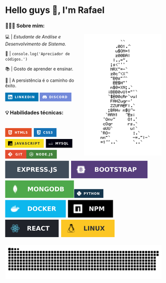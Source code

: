 <body>
<h1>Hello guys 👋​, I'm Rafael</h1>

### 👨🏽‍💻 Sobre mim:

<img src="/img/code.gif" width="250px" align="right">

💻 | _Estudante de Análise e Desenvolvimento de Sistema_.

🧢 | `console.log('Apreciador de códigos.')`

📚 | Gosto de aprender e ensinar.

🗿 | A persistência é o caminho do êxito.

[![image](img/linkedin.png)](https://www.linkedin.com/in/rafael-henrique-soares-de-freitas-2a667a23a/) [![image](img/discord.png)]()

### 💡 Habilidades técnicas:

# [![image](img/html5.png)](https://www.w3schools.com/html/) [![image](img/css3.png)](https://www.w3schools.com/css/) [![image](img/javascript.png)](https://www.w3schools.com/js/default.asp) [![image](img/mysql.png)](https://www.w3schools.com/mysql/) [![image](img/git.png)]()[![image](img/nodejs.png)](https://www.w3schools.com/nodejs/) [![image](img/Express.svg)](https://expressjs.com/pt-br/) [![image](img/Bootstrap.svg)](https://getbootstrap.com/) [![image](img/MongoDB.svg)](https://www.mongodb.com/docs/)[![image](img/python.png)](https://www.w3schools.com/python/) [![image](img/docker.svg)](https://www.docker.com/) [![image](img/npm.svg)](https://www.npmjs.com/) [![image](img/react.svg)](https://pt-br.reactjs.org/) [![image](img/linux.svg)](https://pt.wikipedia.org/wiki/Linux)

![Snake animation](https://github.com/soaresgg10/soaresgg10/blob/output/github-contribution-grid-snake.svg)

</body>

